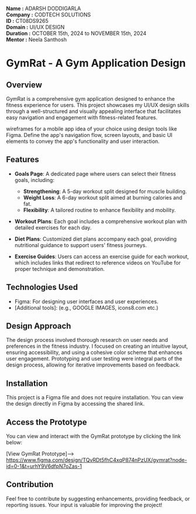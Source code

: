 **Name :** ADARSH DODDIGARLA  
**Company :** CODTECH SOLUTIONS  
**ID :** CT08DS9265  
**Domain :** UI/UX DESIGN  
**Duration :** OCTOBER 15th, 2024 to NOVEMBER 15th, 2024  
**Mentor :** Neela Santhosh  


# GymRat - A Gym Application Design

## Overview
GymRat is a comprehensive gym application designed to enhance the fitness experience for users. This project showcases my UI/UX design skills through a well-structured and visually appealing interface that facilitates easy navigation and engagement with fitness-related features. 

wireframes for a mobile app idea of your choice using design tools like Figma. Define the app's navigation flow, screen layouts, and basic UI elements to convey the app's functionality and user interaction.


## Features
- **Goals Page**: A dedicated page where users can select their fitness goals, including:
  - **Strengthening**: A 5-day workout split designed for muscle building.
  - **Weight Loss**: A 6-day workout split aimed at burning calories and fat.
  - **Flexibility**: A tailored routine to enhance flexibility and mobility.
  
- **Workout Plans**: Each goal includes a comprehensive workout plan with detailed exercises for each day.

- **Diet Plans**: Customized diet plans accompany each goal, providing nutritional guidance to support users' fitness journeys.

- **Exercise Guides**: Users can access an exercise guide for each workout, which includes links that redirect to reference videos on YouTube for proper technique and demonstration.



## Technologies Used
- Figma: For designing user interfaces and user experiences.
- [Additional tools]: (e.g., GOOGLE IMAGES, icons8.com etc.)

## Design Approach
The design process involved thorough research on user needs and preferences in the fitness industry. I focused on creating an intuitive layout, ensuring accessibility, and using a cohesive color scheme that enhances user engagement. Prototyping and user testing were integral parts of the design process, allowing for iterative improvements based on feedback.

## Installation
This project is a Figma file and does not require installation. You can view the design directly in Figma by accessing the shared link.

## Access the Prototype
You can view and interact with the GymRat prototype by clicking the link below:

[View GymRat Prototype]--> https://www.figma.com/design/TQvRDt5fhC4xqP874nPzUX/gymrat?node-id=0-1&t=urhY9V6dfpN7oZas-1


## Contribution
Feel free to contribute by suggesting enhancements, providing feedback, or reporting issues. Your input is valuable for improving the project!


